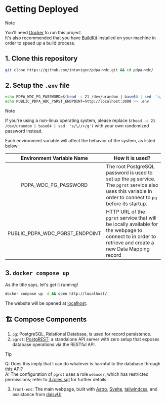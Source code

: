 # Getting Deployed
> [!NOTE]
> You'll need [Docker](https://www.docker.com/) to run this project. <br />
> It's also recommended that you have [BuildKit](https://docs.docker.com/build/buildkit/) installed on your machine in order to speed up a build process.


## 1. Clone this repository

```sh
git clone https://github.com/intaniger/pdpa-wdc.git && cd pdpa-wdc/
```

## 2. Setup the `.env` file

```sh
echo PDPA_WDC_PG_PASSWORD=$(head -c 21 /dev/urandom | base64 | sed  's/\//+/g') > .env # random pg password
echo PUBLIC_PDPA_WDC_PGRST_ENDPOINT=http://localhost:3000 >> .env
```
> [!NOTE] 
> If you're using a non-linux operating system, please replace `$(head -c 21 /dev/urandom | base64 | sed  's/\//+/g')` with your own randomized password instead.

Each environment variable will affect the behavior of the system, as listed below:

| Environment Variable Name | How it is used? |
| :---: | --- |
| PDPA_WDC_PG_PASSWORD | The root PostgreSQL password is used to set up the `pg` service. <br />  The `pgrst` service also uses this variable in order to connect to `pg` before its startup. |
| PUBLIC_PDPA_WDC_PGRST_ENDPOINT | HTTP URL of the `pgrst` service that will be locally available for the webpage to connect to in order to retrieve and create a new Data Mapping record |

## 3. `docker compose up`

As the title says, let's get it running!

```sh
docker compose up -d && open http://localhost/
```

The website will be opened at [localhost](http://localhost/).

## 🏗️ Compose Components

1. `pg`: PostgreSQL, Relational Database, is used for record persistence.
2. `pgrst`: [PostgREST](https://docs.postgrest.org/en/v12/), a standalone API server with zero setup that exposes database operations via the RESTful API.
  > [!TIP]
  > Q: Does this imply that I can do whatever is harmful to the database through this API?
  > <br /> A: The configuration of `pgrst` uses a role `webuser`, which has restricted permissions; refer to [3.roles.sql](db/3.roles.sql) for further details.
3. `front-end`: The main webpage, built with [Astro](https://astro.build/), [Svelte](https://svelte.dev/), [tailwindcss](https://tailwindcss.com/), and assistance from [daisyUI](https://daisyui.com/)
